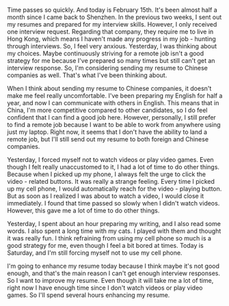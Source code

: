 Time passes so quickly. And today is February 15th. It's been almost half a month since I came back to Shenzhen. In the previous two weeks, I sent out my resumes and prepared for my interview skills. However, I only received one interview request. Regarding that company, they require me to live in Hong Kong, which means I haven't made any progress in my job - hunting through interviews. So, I feel very anxious. Yesterday, I was thinking about my choices. Maybe continuously striving for a remote job isn't a good strategy for me because I've prepared so many times but still can't get an interview response. So, I'm considering sending my resume to Chinese companies as well. That's what I've been thinking about.


When I think about sending my resume to Chinese companies, it doesn't make me feel really uncomfortable. I've been preparing my English for half a year, and now I can communicate with others in English. This means that in China, I'm more competitive compared to other candidates, so I do feel confident that I can find a good job here. However, personally, I still prefer to find a remote job because I want to be able to work from anywhere using just my laptop. Right now, it seems that I don't have the ability to land a remote job, but I'll still send out my resume to both foreign and Chinese companies.


Yesterday, I forced myself not to watch videos or play video games. Even though I felt really unaccustomed to it, I had a lot of time to do other things. Because when I picked up my phone, I always felt the urge to click the video - related buttons. It was really a strange feeling. Every time I picked up my cell phone, I would automatically reach for the video - playing button. But as soon as I realized I was about to watch a video, I would close it immediately. I found that time passed so slowly when I didn't watch videos. However, this gave me a lot of time to do other things.

  

Yesterday, I spent about an hour preparing my writing, and I also read some words. I also spent a long time with my cats. I played with them and thought it was really fun. I think refraining from using my cell phone so much is a good strategy for me, even though I feel a bit bored at times. Today is Saturday, and I'm still forcing myself not to use my cell phone.


I'm going to enhance my resume today because I think maybe it's not good enough, and that's the main reason I can't get enough interview responses. So I want to improve my resume. Even though it will take me a lot of time, right now I have enough time since I don't watch videos or play video games. So I'll spend several hours enhancing my resume.